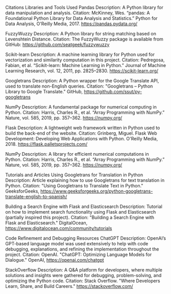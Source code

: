 Citations
Libraries and Tools Used
Pandas
Description: A Python library for data manipulation and analysis.
Citation:
McKinney, Wes. “pandas: A Foundational Python Library for Data Analysis and Statistics.” Python for Data Analysis, O'Reilly Media, 2017.
https://pandas.pydata.org/

FuzzyWuzzy
Description: A Python library for string matching based on Levenshtein Distance.
Citation:
The FuzzyWuzzy package is available from GitHub:
https://github.com/seatgeek/fuzzywuzzy

Scikit-learn
Description: A machine learning library for Python used for vectorization and similarity computation in this project.
Citation:
Pedregosa, Fabian, et al. “Scikit-learn: Machine Learning in Python.” Journal of Machine Learning Research, vol. 12, 2011, pp. 2825–2830.
https://scikit-learn.org/

Googletrans
Description: A Python wrapper for the Google Translate API, used to translate non-English queries.
Citation:
"Googletrans – Python Library to Google Translate." GitHub,
https://github.com/ssut/py-googletrans

NumPy
Description: A fundamental package for numerical computing in Python.
Citation:
Harris, Charles R., et al. “Array Programming with NumPy.” Nature, vol. 585, 2019, pp. 357–362.
https://numpy.org/

Flask
Description: A lightweight web framework written in Python used to build the back-end of the website.
Citation:
Grinberg, Miguel. Flask Web Development: Developing Web Applications with Python. O'Reilly Media, 2018.
https://flask.palletsprojects.com/

NumPy
Description: A library for efficient numerical computations in Python.
Citation:
Harris, Charles R., et al. “Array Programming with NumPy.” Nature, vol. 585, 2019, pp. 357–362.
https://numpy.org/

Tutorials and Articles
Using Googletrans for Translation in Python
Description: Article explaining how to use Googletrans for text translation in Python.
Citation:
"Using Googletrans to Translate Text in Python." GeeksforGeeks,
https://www.geeksforgeeks.org/python-googletrans-translate-english-to-spanish/

Building a Search Engine with Flask and Elasticsearch
Description: Tutorial on how to implement search functionality using Flask and Elasticsearch (partially inspired this project).
Citation:
"Building a Search Engine with Flask and Elasticsearch." DigitalOcean,
https://www.digitalocean.com/community/tutorials

Code Refinement and Debugging Resources
ChatGPT
Description: OpenAI’s GPT-based language model was used extensively to help with code debugging, explanations, and refining the implementation throughout the project.
Citation:
OpenAI. "ChatGPT: Optimizing Language Models for Dialogue." OpenAI,
https://openai.com/chatgpt

StackOverflow
Description: A Q&A platform for developers, where multiple solutions and insights were gathered for debugging, problem-solving, and optimizing the Python code.
Citation:
Stack Overflow. "Where Developers Learn, Share, and Build Careers."
https://stackoverflow.com/
